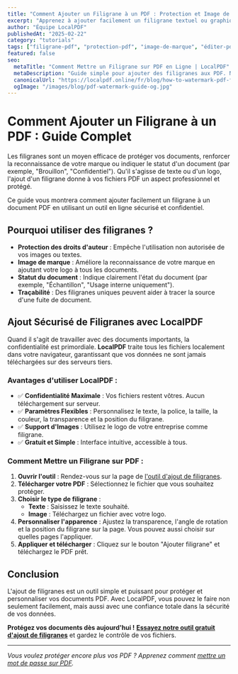 ```yaml
---
title: "Comment Ajouter un Filigrane à un PDF : Protection et Image de Marque"
excerpt: "Apprenez à ajouter facilement un filigrane textuel ou graphique à vos documents PDF. Protégez vos droits d'auteur et renforcez votre marque avec notre outil en ligne sécurisé."
author: "Équipe LocalPDF"
publishedAt: "2025-02-22"
category: "tutorials"
tags: ["filigrane-pdf", "protection-pdf", "image-de-marque", "éditer-pdf"]
featured: false
seo:
  metaTitle: "Comment Mettre un Filigrane sur PDF en Ligne | LocalPDF"
  metaDescription: "Guide simple pour ajouter des filigranes aux PDF. Notre outil gratuit permet d'appliquer du texte ou un logo avec une garantie complète de confidentialité."
  canonicalUrl: "https://localpdf.online/fr/blog/how-to-watermark-pdf-files"
  ogImage: "/images/blog/pdf-watermark-guide-og.jpg"
---
```


# Comment Ajouter un Filigrane à un PDF : Guide Complet

Les filigranes sont un moyen efficace de protéger vos documents, renforcer la reconnaissance de votre marque ou indiquer le statut d'un document (par exemple, "Brouillon", "Confidentiel"). Qu'il s'agisse de texte ou d'un logo, l'ajout d'un filigrane donne à vos fichiers PDF un aspect professionnel et protégé.

Ce guide vous montrera comment ajouter facilement un filigrane à un document PDF en utilisant un outil en ligne sécurisé et confidentiel.

## Pourquoi utiliser des filigranes ?

- **Protection des droits d'auteur** : Empêche l'utilisation non autorisée de vos images ou textes.
- **Image de marque** : Améliore la reconnaissance de votre marque en ajoutant votre logo à tous les documents.
- **Statut du document** : Indique clairement l'état du document (par exemple, "Échantillon", "Usage interne uniquement").
- **Traçabilité** : Des filigranes uniques peuvent aider à tracer la source d'une fuite de document.

## Ajout Sécurisé de Filigranes avec LocalPDF

Quand il s'agit de travailler avec des documents importants, la confidentialité est primordiale. **LocalPDF** traite tous les fichiers localement dans votre navigateur, garantissant que vos données ne sont jamais téléchargées sur des serveurs tiers.

### Avantages d'utiliser LocalPDF :

- ✅ **Confidentialité Maximale** : Vos fichiers restent vôtres. Aucun téléchargement sur serveur.
- ✅ **Paramètres Flexibles** : Personnalisez le texte, la police, la taille, la couleur, la transparence et la position du filigrane.
- ✅ **Support d'Images** : Utilisez le logo de votre entreprise comme filigrane.
- ✅ **Gratuit et Simple** : Interface intuitive, accessible à tous.

### Comment Mettre un Filigrane sur PDF :

1. **Ouvrir l'outil** : Rendez-vous sur la page de [l'outil d'ajout de filigranes](/fr/watermark-pdf).
2. **Télécharger votre PDF** : Sélectionnez le fichier que vous souhaitez protéger.
3. **Choisir le type de filigrane** :
   - **Texte** : Saisissez le texte souhaité.
   - **Image** : Téléchargez un fichier avec votre logo.
4. **Personnaliser l'apparence** : Ajustez la transparence, l'angle de rotation et la position du filigrane sur la page. Vous pouvez aussi choisir sur quelles pages l'appliquer.
5. **Appliquer et télécharger** : Cliquez sur le bouton "Ajouter filigrane" et téléchargez le PDF prêt.

## Conclusion

L'ajout de filigranes est un outil simple et puissant pour protéger et personnaliser vos documents PDF. Avec LocalPDF, vous pouvez le faire non seulement facilement, mais aussi avec une confiance totale dans la sécurité de vos données.

**Protégez vos documents dès aujourd'hui !** **[Essayez notre outil gratuit d'ajout de filigranes](/fr/watermark-pdf)** et gardez le contrôle de vos fichiers.

---

*Vous voulez protéger encore plus vos PDF ? Apprenez comment [mettre un mot de passe sur PDF](/fr/protect-pdf).*